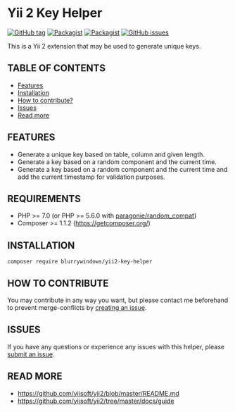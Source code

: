 # Yii 2 Key Helper
[![GitHub tag](https://img.shields.io/github/tag/blurrywindows/yii2-key-helper.svg)](https://github.com/blurrywindows/yii2-key-helper)
[![Packagist](https://img.shields.io/packagist/dt/blurrywindows/yii2-key-helper.svg)](https://packagist.org/packages/blurrywindows/yii2-key-helper)
[![Packagist](https://img.shields.io/packagist/l/blurrywindows/yii2-key-helper.svg)](https://packagist.org/packages/blurrywindows/yii2-key-helper)
[![GitHub issues](https://img.shields.io/github/issues/blurrywindows/yii2-key-helper.svg)](https://github.com/blurrywindows/yii2-key-helper/issues)

This is a Yii 2 extension that may be used to generate unique keys.

## TABLE OF CONTENTS
* [Features](#features)
* [Installation](#installation)
* [How to contribute?](#how-to-contribute)
* [Issues](#issues)
* [Read more](#read-more)

## FEATURES
* Generate a unique key based on table, column and given length.
* Generate a key based on a random component and the current time.
* Generate a key based on a random component and the current time and add the current timestamp for validation purposes.

## REQUIREMENTS
* PHP >= 7.0 (or PHP >= 5.6.0 with [paragonie/random_compat](https://github.com/paragonie/random_compat))
* Composer >= 1.1.2 (https://getcomposer.org/)

## INSTALLATION
```composer require blurrywindows/yii2-key-helper```

## HOW TO CONTRIBUTE
You may contribute in any way you want, but please contact me beforehand to prevent merge-conflicts by [creating an issue](https://github.com/blurrywindows/yii2-key-helper/issues).

## ISSUES
If you have any questions or experience any issues with this helper, please [submit an issue](https://github.com/blurrywindows/yii2-key-helper/issues).

## READ MORE
* https://github.com/yiisoft/yii2/blob/master/README.md
* https://github.com/yiisoft/yii2/tree/master/docs/guide
